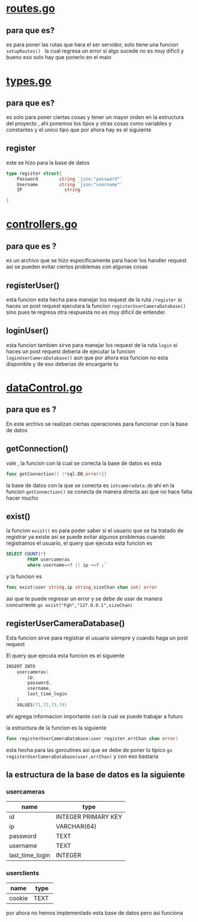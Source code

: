 # [routes.go](https://github.com/ranon-rat/IoT-camera-/blob/master/server/routes.go)
## para que es?

es para poner las rutas que hara el ser servidor, solo tiene una funcion `setupRoutes() ` la cual regresa un error si algo sucede 
no es muy dificil y bueno eso solo hay que ponerlo en el main

# [types.go](https://github.com/ranon-rat/IoT-camera-/blob/master/server/types.go)

## para que es?
es solo para poner ciertas cosas y tener un mayor orden en la estructura del proyecto , ahi ponemos los tipos y otras cosas como variables y constantes y el unico tipo que por ahora hay es el siguiente 
## register
este se hizo para la base de datos
```go
type register struct{
	Password 		string `json:"password"`
	Username		string `json:"username"`
	IP 				  string 

}
```
# [controllers.go](https://github.com/ranon-rat/IoT-camera-/blob/master/server/controllers.go)

## para que es ?

es un archivo que se hizo especificamente para hacer los handler request asi se pueden evitar ciertos problemas con algunas cosas

## registerUser()

esta funcion esta hecha para manejar los request de la ruta `/register`
si haces un post request ejecutara la funcion `registerUserCameraDatabase()` 
sino pues te regresa otra respuesta
no es muy dificil de entender.

## loginUser()

esta funcion tambien sirve para manejar los request de la ruta `login`
si haces un post request deberia de ejecutar la funcion `loginUserCameraDatabase()` aun que por ahora esa funcion no esta disponible y de eso deberias de encargarte tu 

<!--------------------->

# [dataControl.go](https://github.com/ranon-rat/IoT-camera-/blob/master/server/dataControl.go)

## para que es ?

En este archivo se realizan ciertas operaciones para funcionar con la base de datos
<!--------------------->
## getConnection()
vale , la funcion con la cual se conecta la base de datos es esta
```go
func getConnection() (*sql.DB,error){}
```
la base de datos con la que se conecta es `iotcameradata.db` ahi en la funcion `getConnection()` se conecta de manera directa asi que no hace falta hacer mucho 
<!--------------------->
## exist()
la funcion `exist()` es para poder  saber si el usuario que se ha tratado de registrar ya existe asi se puede evitar algunos problemas cuando registramos el usuario,
el query que ejecuta esta funcion es
```sql
SELECT COUNT(*) 
		FROM usercameras 
		where username==? || ip ==? ;`
```
y la funcion es 
```go
func exist(user string,ip string,sizeChan chan int) error
```
asi que te puede regresar un error y se debe de usar de manera concurrente `go exist("Fgh","127.0.0.1",sizeChan)`  
<!--------------------->
##  registerUserCameraDatabase()

Esta funcion sirve para registrar el usuario siempre y cuando haga un post request

El query que ejecuta esta funcion es el siguiente 
```go
INSERT INTO 
	usercameras(
		ip,
		password,
		username,
		last_time_login
	)
	VALUES(?1,?2,?3,?4) 
```
ahi agrega informacion importante con la cual se puede trabajar a futuro 

la estructura de la funcion es la siguiente 
```go
func registerUserCameraDatabase(user register,errChan chan error)
```
esta hecha para las goroutines asi que se debe de poner lo tipico `go registerUserCameraDatabase(user,errChan)`
y  con eso bastaria

<!--------------------->
## la estructura de la base de datos es la siguiente

###            usercameras              

|		name            |        type        |	
|-------------------|--------------------|
|id                 |INTEGER PRIMARY KEY |
|ip                 |VARCHAR(64)         |
|password           |TEXT                |
|username           |TEXT                |
|last_time_login    |INTEGER             |

###  userclients

|name | type|
|---|---|
|   cookie |TEXT |

por ahora no hemos implementado esta base de datos pero asi funciona


